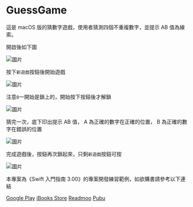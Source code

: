 # GuessGame

這是 macOS 版的猜數字遊戲，使用者猜測四個不重複數字，並提示 AB 值為線索。

開啟後如下圖

![圖片](https://camo.githubusercontent.com/7de4b675f0166353afe22062598d30ee8e1ffd2b/68747470733a2f2f6661726d352e737461746963666c69636b722e636f6d2f343333352f33363433383333313030355f393335333538656162615f6e2e6a7067 "Guess01")

按下`新遊戲`按鈕後開始遊戲

![圖片](https://camo.githubusercontent.com/36ac2de117b630ba17a2867c5e77aeb227a5e5ea/68747470733a2f2f6661726d352e737461746963666c69636b722e636f6d2f343339382f33363433383333313737355f326538333432363631345f6e2e6a7067 "Guess02")

注意`0`一開始是鎖上的，開始按下按鈕後才解鎖

![圖片](https://camo.githubusercontent.com/deb2ad159f7f6e6335b7e06be42da47cc06b67c0/68747470733a2f2f6661726d352e737461746963666c69636b722e636f6d2f343336382f33363433383333323635355f363538643236333835355f6e2e6a7067 "Guess03")

猜完一次，底下印出提示 AB 值， A 為正確的數字在正確的位置， B 為正確的數字在錯誤的位置

![圖片](https://camo.githubusercontent.com/36ac2de117b630ba17a2867c5e77aeb227a5e5ea/68747470733a2f2f6661726d352e737461746963666c69636b722e636f6d2f343339382f33363433383333313737355f326538333432363631345f6e2e6a7067 "Guess04")

完成遊戲後，按鈕再次鎖起來，只剩`新遊戲`按鈕可按

![圖片](https://camo.githubusercontent.com/9bb2a5fcfbbd10ff0fa29c9220bc57e93ee1de36/68747470733a2f2f6661726d352e737461746963666c69636b722e636f6d2f343339372f33363236393930343236325f663133343337363664635f6e2e6a7067 "Guess05")

本專案為《Swift 入門指南 3.00》的專案開發練習範例，如欲購書請參考以下連結

[Google Play](https://play.google.com/store/books/details?id=AO9IBwAAQBAJ)
[iBooks Store](https://itunes.apple.com/us/book/id1079291979)
[Readmoo](https://readmoo.com/book/210034848000101)
[Pubu](http://www.pubu.com.tw/ebook/65565?apKey=576b20f092)
